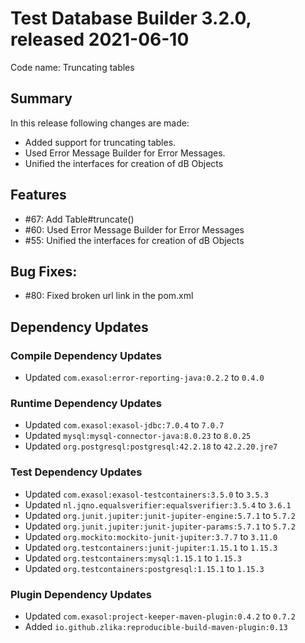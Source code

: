 # Test Database Builder 3.2.0, released 2021-06-10

Code name: Truncating tables

## Summary

In this release following changes are made:

* Added support for truncating tables.
* Used Error Message Builder for Error Messages.
* Unified the interfaces for creation of dB Objects

## Features

* #67: Add Table#truncate()
* #60: Used Error Message Builder for Error Messages
* #55: Unified the interfaces for creation of dB Objects

## Bug Fixes:

* #80: Fixed broken url link in the pom.xml

## Dependency Updates

### Compile Dependency Updates

* Updated `com.exasol:error-reporting-java:0.2.2` to `0.4.0`

### Runtime Dependency Updates

* Updated `com.exasol:exasol-jdbc:7.0.4` to `7.0.7`
* Updated `mysql:mysql-connector-java:8.0.23` to `8.0.25`
* Updated `org.postgresql:postgresql:42.2.18` to `42.2.20.jre7`

### Test Dependency Updates

* Updated `com.exasol:exasol-testcontainers:3.5.0` to `3.5.3`
* Updated `nl.jqno.equalsverifier:equalsverifier:3.5.4` to `3.6.1`
* Updated `org.junit.jupiter:junit-jupiter-engine:5.7.1` to `5.7.2`
* Updated `org.junit.jupiter:junit-jupiter-params:5.7.1` to `5.7.2`
* Updated `org.mockito:mockito-junit-jupiter:3.7.7` to `3.11.0`
* Updated `org.testcontainers:junit-jupiter:1.15.1` to `1.15.3`
* Updated `org.testcontainers:mysql:1.15.1` to `1.15.3`
* Updated `org.testcontainers:postgresql:1.15.1` to `1.15.3`

### Plugin Dependency Updates

* Updated `com.exasol:project-keeper-maven-plugin:0.4.2` to `0.7.2`
* Added `io.github.zlika:reproducible-build-maven-plugin:0.13`
